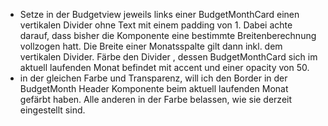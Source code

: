 - Setze in der Budgetview jeweils links einer BudgetMonthCard einen vertikalen Divider ohne Text mit einem padding von 1. Dabei achte darauf, dass bisher die Komponente eine bestimmte Breitenberechnung vollzogen hatt. Die Breite einer Monatsspalte gilt dann inkl. dem vertikalen Divider. Färbe den Divider , dessen BudgetMonthCard sich im aktuell laufenden Monat befindet mit accent und einer opacity von 50.
- in der gleichen Farbe und Transparenz, will ich den Border in der BudgetMonth Header Komponente beim aktuell laufenden Monat gefärbt haben. Alle anderen in der Farbe belassen, wie sie derzeit eingestellt sind.
